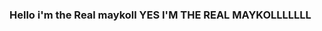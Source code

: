 ### Hello i'm the Real maykoll YES I'M THE REAL MAYKOLLLLLLL

<!--
**MAYKOLLofyt/MAYKOLLofyt** run or i kill you

zzz uh UH 

